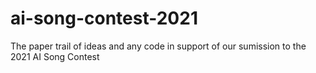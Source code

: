 # ai-song-contest-2021
The paper trail of ideas and any code in support of our sumission to the 2021 AI Song Contest
